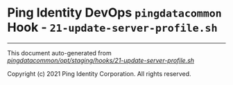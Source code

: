 
# Ping Identity DevOps `pingdatacommon` Hook - `21-update-server-profile.sh`

---
This document auto-generated from _[pingdatacommon/opt/staging/hooks/21-update-server-profile.sh](https://github.com/pingidentity/pingidentity-docker-builds/blob/master/pingdatacommon/opt/staging/hooks/21-update-server-profile.sh)_

Copyright (c) 2021 Ping Identity Corporation. All rights reserved.
